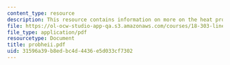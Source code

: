 ```yaml
---
content_type: resource
description: This resource contains information on more on the heat problem.
file: https://ol-ocw-studio-app-qa.s3.amazonaws.com/courses/18-303-linear-partial-differential-equations-fall-2006/31596a39b8edbc4d4436e5d033cf7302_probheii.pdf
file_type: application/pdf
resourcetype: Document
title: probheii.pdf
uid: 31596a39-b8ed-bc4d-4436-e5d033cf7302
---
```

